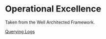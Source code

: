 # Operational Excellence

Taken from the Well Architected Framework. 

[Querying Logs](kusto/readme.md)
